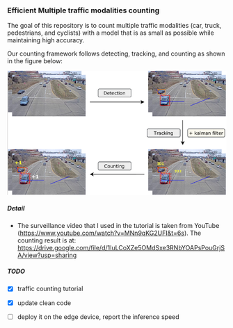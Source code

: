 ### Efficient Multiple traffic modalities counting

The goal of this repository is to count multiple traffic modalities (car, truck, pedestrians, and cyclists) with a model that is as small as possible while maintaining high accuracy. 

Our counting framework follows detecting, tracking, and counting as shown in the figure below:

![algorithm](imgs/algorithm.png)



##### Detail

- The surveillance video that I used in the tutorial is taken from YouTube (https://www.youtube.com/watch?v=MNn9qKG2UFI&t=6s). The counting result is at: https://drive.google.com/file/d/1IuLCoXZe5OMdSxe3RNbYOAPsPouGrjSA/view?usp=sharing

##### TODO
- [x] traffic counting tutorial 
- [x] update clean code
- [ ] deploy it on the edge device, report the inference speed

